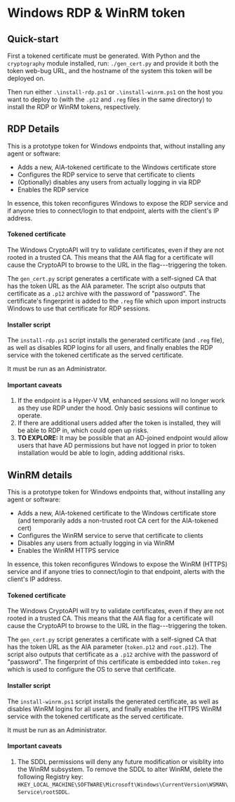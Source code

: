 # Windows RDP & WinRM token

## Quick-start

First a tokened certificate must be generated. With Python and the `cryptography` module installed, run:
`./gen_cert.py` 
and provide it both the token web-bug URL, and the hostname of the system this token will be deployed on.

Then run either `.\install-rdp.ps1` or `.\install-winrm.ps1` on the host you want to deploy to (with the `.p12` and `.reg` files in the same directory) to install the RDP or WinRM tokens, respectively.

## RDP Details

This is a prototype token for Windows endpoints that, without installing any agent or software:

 * Adds a new, AIA-tokened certificate to the Windows certificate store
 * Configures the RDP service to serve that certificate to clients
 * (Optionally) disables any users from actually logging in via RDP
 * Enables the RDP service

In essence, this token reconfigures Windows to expose the RDP service and if anyone tries to connect/login to that endpoint, alerts with the client's IP address.

#### Tokened certificate

The Windows CryptoAPI will try to validate certificates, even if they are not rooted in a trusted CA. This means that the AIA flag for a certificate will cause the CryptoAPI to browse to the URL in the flag---triggering the token.

The `gen_cert.py` script generates a certificate with a self-signed CA that has the token URL as the AIA parameter. The script also outputs that certificate as a `.p12` archive with the password of "password". The certificate's fingerprint is added to the `.reg` file which upon import instructs Windows to use that certificate for RDP sessions.

#### Installer script

The `install-rdp.ps1` script installs the generated certificate (and `.reg` file), as well as disables RDP logins for all users, and finally enables the RDP service with the tokened certificate as the served certificate.

It must be run as an Administrator.

#### Important caveats
1. If the endpoint is a Hyper-V VM, enhanced sessions will no longer work as they use RDP under the hood. Only basic sessions will continue to operate.
2. If there are additional users added after the token is installed, they will be able to RDP in, which could open up risks.
3. **TO EXPLORE:** It may be possible that an AD-joined endpoint would allow users that have AD permissions but have not logged in prior to token installation would be able to login, adding additional risks.

## WinRM details

This is a prototype token for Windows endpoints that, without installing any agent or software:

 * Adds a new, AIA-tokened certificate to the Windows certificate store (and temporarily adds a non-trusted root CA cert for the AIA-tokened cert)
 * Configures the WinRM service to serve that certificate to clients
 * Disables any users from actually logging in via WinRM
 * Enables the WinRM HTTPS service

In essence, this token reconfigures Windows to expose the WinRM (HTTPS) service and if anyone tries to connect/login to that endpoint, alerts with the client's IP address.

#### Tokened certificate

The Windows CryptoAPI will try to validate certificates, even if they are not rooted in a trusted CA. This means that the AIA flag for a certificate will cause the CryptoAPI to browse to the URL in the flag---triggering the token.

The `gen_cert.py` script generates a certificate with a self-signed CA that has the token URL as the AIA parameter (`token.p12` and `root.p12`). The script also outputs that certificate as a `.p12` archive with the password of "password". The fingerprint of this certificate is embedded into `token.reg` which is used to configure the OS to serve that certificate.

#### Installer script

The `install-winrm.ps1` script installs the generated certificate, as well as disables WinRM logins for all users, and finally enables the HTTPS WinRM service with the tokened certificate as the served certificate.

It must be run as an Administrator.

#### Important caveats
1. The SDDL permissions will deny any future modification or visiblity into the WinRM subsystem. To remove the SDDL to alter WinRM, delete the following Registry key: `HKEY_LOCAL_MACHINE\SOFTWARE\Microsoft\Windows\CurrentVersion\WSMAN\Service\rootSDDL`.
